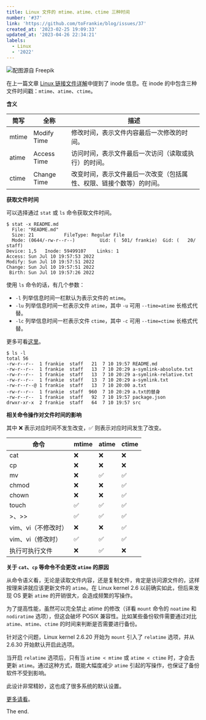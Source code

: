 ```yaml
---
title: Linux 文件的 mtime、atime、ctime 三种时间
number: '#37'
link: 'https://github.com/toFrankie/blog/issues/37'
created_at: '2023-02-25 19:09:33'
updated_at: '2023-04-26 22:34:21'
labels:
  - Linux
  - '2022'
---
```

![配图源自 Freepik](https://upload-images.jianshu.io/upload_images/5128488-76918957e28ec8f6.jpeg?imageMogr2/auto-orient/strip%7CimageView2/2/w/1240)


在上一篇文章 [Linux 链接文件详解](https://www.jianshu.com/p/bc97f9a32769)中提到了 inode 信息。在 inode 的中包含三种文件时间戳：`mtime`、`atime`、`ctime`。

**含义**

| 简写 | 全称 | 描述 |
| --- | --- | --- |
| mtime | Modify Time | 修改时间，表示文件内容最后一次修改的时间。 |
| atime | Access Time | 访问时间，表示文件最后一次访问（读取或执行）的时间。 |
| ctime | Change Time | 改变时间，表示文件最后一次改变（包括属性、权限、链接个数等）的时间。 |

**获取文件时间**

可以选择通过 `stat` 或 `ls` 命令获取文件时间。

```shell
$ stat -x README.md
  File: "README.md"
  Size: 21           FileType: Regular File
  Mode: (0644/-rw-r--r--)         Uid: (  501/ frankie)  Gid: (   20/   staff)
Device: 1,5   Inode: 59499107    Links: 1
Access: Sun Jul 10 19:57:53 2022
Modify: Sun Jul 10 19:57:51 2022
Change: Sun Jul 10 19:57:51 2022
 Birth: Sun Jul 10 19:57:26 2022
```

使用 `ls` 命令的话，有几个参数：

* `-l` 列举信息时间一栏默认为表示文件的 `mtime`。
* `-lu` 列举信息时间一栏表示文件 `atime`，其中 `-u` 可用 `--time=atime` 长格式代替。
* `-lc` 列举信息时间一栏表示文件 `ctime`，其中 `-c` 可用 `--time=ctime` 长格式代替。

更多可看[这里](https://wangchujiang.com/linux-command/c/ls.html)。

```shell
$ ls -l
total 56
-rw-r--r--  1 frankie  staff   21  7 10 19:57 README.md
-rw-r--r--  1 frankie  staff   13  7 10 20:29 a-symlink-absolute.txt
-rw-r--r--  1 frankie  staff   13  7 10 20:29 a-symlink-relative.txt
-rw-r--r--  1 frankie  staff   13  7 10 20:29 a-symlink.txt
-rw-r--r--@ 1 frankie  staff   13  7 10 20:00 a.txt
-rw-r--r--  1 frankie  staff  960  7 10 20:29 a.txt的替身
-rw-r--r--  1 frankie  staff   92  7 10 19:57 package.json
drwxr-xr-x  2 frankie  staff   64  7 10 19:57 src
```

**相关命令操作对文件时间的影响**

其中 ❌ 表示对应时间不发生改变，✅ 则表示对应时间发生了改变。

| 命令 | mtime | atime | ctime |
| --- | --- | --- | --- |
| cat | ❌ | ❌ | ❌ |
| cp | ❌ | ❌ | ❌ |
| mv | ❌ | ✅ | ✅ |
| chmod | ❌ | ❌ | ✅ |
| chown | ❌ | ❌ | ✅ |
| touch | ✅ | ✅ | ✅ |
| >、>> |  ✅ | ✅ | ✅ |
| vim、vi（不修改时） | ❌ | ❌ | ✅ |
| vim、vi（修改时） |  ✅ | ✅ | ✅ |
| 执行可执行文件 | ❌ | ✅ | ❌ |


**关于 `cat`、`cp` 等命令不会更改 `atime` 的原因**

从命令语义看，无论是读取文件内容，还是复制文件，肯定是访问源文件的，这样按理来讲就应该更新文件的 `atime`。在 Linux kernel 2.6 以前确实如此，但后来发现 OS 更新 `atime` 的开销很大，会造成频繁的写操作。

为了提高性能，虽然可以完全禁止 atime 的修改（详看 `mount` 命令的 `noatime` 和 `nodiratime` 选项），但这会破坏 POSIX 兼容性。比如某些备份软件需要通过对比 `atime`、`mtime`、`ctime` 的时间来判断是否需要进行备份。

针对这个问题，Linux kernel 2.6.20 开始为 `mount` 引入了 `relatime` 选项，并从 2.6.30 开始默认开启此选项。

当开启 `relatime` 选项后，只有当 `atime < mtime` 或 `atime < ctime` 时，才会去更新 `atime`。通过这种方式，既能大幅度减少 `atime` 引起的写操作，也保证了备份软件不受到影响。

此设计非常精妙，这也成了很多系统的默认设置。

[更多请看](http://blog.lujun9972.win/blog/2018/10/10/%E4%B8%BA%E4%BB%80%E4%B9%88cat%E5%91%BD%E4%BB%A4%E6%9F%A5%E7%9C%8B%E6%96%87%E4%BB%B6%E4%B8%8D%E4%BC%9A%E4%BF%AE%E6%94%B9atime/index.html)。


The end.
